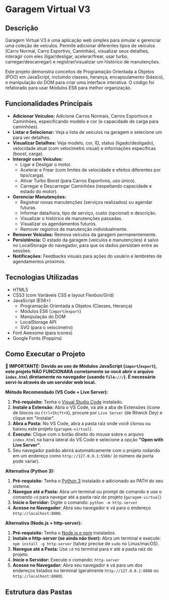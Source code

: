 # Garagem Virtual V3

## Descrição

Garagem Virtual V3 é uma aplicação web simples para simular e gerenciar uma coleção de veículos. Permite adicionar diferentes tipos de veículos (Carro Normal, Carro Esportivo, Caminhão), visualizar seus detalhes, interagir com eles (ligar/desligar, acelerar/frear, usar turbo, carregar/descarregar) e registrar/visualizar um histórico de manutenções.

Este projeto demonstra conceitos de Programação Orientada a Objetos (POO) em JavaScript, incluindo classes, herança, encapsulamento (básico), e manipulação do DOM para criar uma interface interativa. O código foi refatorado para usar Módulos ES6 para melhor organização.

## Funcionalidades Principais

*   **Adicionar Veículos:** Adicione Carros Normais, Carros Esportivos e Caminhões, especificando modelo e cor (e capacidade de carga para caminhões).
*   **Listar e Selecionar:** Veja a lista de veículos na garagem e selecione um para ver detalhes.
*   **Visualizar Detalhes:** Veja modelo, cor, ID, status (ligado/desligado), velocidade atual (com velocímetro visual) e informações específicas (boost, carga).
*   **Interagir com Veículos:**
    *   Ligar e Desligar o motor.
    *   Acelerar e Frear (com limites de velocidade e efeitos diferentes por tipo/carga).
    *   Ativar Turbo Boost (para Carros Esportivos, uso único).
    *   Carregar e Descarregar Caminhões (respeitando capacidade e estado do motor).
*   **Gerenciar Manutenções:**
    *   Registrar novas manutenções (serviços realizados) ou agendar futuras.
    *   Informar data/hora, tipo de serviço, custo (opcional) e descrição.
    *   Visualizar o histórico de manutenções passadas.
    *   Visualizar os agendamentos futuros.
    *   Remover registros de manutenção individualmente.
*   **Remover Veículos:** Remova veículos da garagem permanentemente.
*   **Persistência:** O estado da garagem (veículos e manutenções) é salvo no LocalStorage do navegador, para que os dados persistam entre as sessões.
*   **Notificações:** Feedbacks visuais para ações do usuário e lembretes de agendamentos próximos.

## Tecnologias Utilizadas

*   HTML5
*   CSS3 (com Variáveis CSS e layout Flexbox/Grid)
*   JavaScript (ES6+)
    *   Programação Orientada a Objetos (Classes, Herança)
    *   Módulos ES6 (`import`/`export`)
    *   Manipulação do DOM
    *   LocalStorage API
    *   SVG (para o velocímetro)
*   Font Awesome (para ícones)
*   Google Fonts (Poppins)

## Como Executar o Projeto

**🚨 IMPORTANTE: Devido ao uso de Módulos JavaScript (`import`/`export`), este projeto NÃO FUNCIONARÁ corretamente se você abrir o arquivo `index.html` diretamente no navegador (usando `file:///`). É necessário servi-lo através de um servidor web local.**

**Método Recomendado (VS Code + Live Server):**

1.  **Pré-requisito:** Tenha o [Visual Studio Code](https://code.visualstudio.com/) instalado.
2.  **Instale a Extensão:** Abra o VS Code, vá até a aba de Extensões (ícone de blocos ou `Ctrl+Shift+X`), procure por `Live Server` (de Ritwick Dey) e clique em "Instalar".
3.  **Abra a Pasta:** No VS Code, abra a pasta raiz onde você clonou ou baixou este projeto (`garagem-virtual`).
4.  **Execute:** Clique com o botão direito do mouse sobre o arquivo `index.html` na barra lateral do VS Code e selecione a opção **"Open with Live Server"**.
5.  Seu navegador padrão abrirá automaticamente com o projeto rodando em um endereço como `http://127.0.0.1:5500/` (o número da porta pode variar).

**Alternativa (Python 3):**

1.  **Pré-requisito:** Tenha o [Python 3](https://www.python.org/) instalado e adicionado ao PATH do seu sistema.
2.  **Navegue até a Pasta:** Abra um terminal ou prompt de comando e use o comando `cd` para navegar até a pasta raiz do projeto (`garagem-virtual`).
3.  **Inicie o Servidor:** Digite o comando: `python -m http.server`
4.  **Acesse no Navegador:** Abra seu navegador e vá para o endereço `http://localhost:8000`.

**Alternativa (Node.js + http-server):**

1.  **Pré-requisito:** Tenha o [Node.js e npm](https://nodejs.org/) instalados.
2.  **Instale o http-server (se ainda não tiver):** Abra um terminal e execute: `npm install -g http-server` (talvez precise de `sudo` no Linux/macOS).
3.  **Navegue até a Pasta:** Use `cd` no terminal para ir até a pasta raiz do projeto.
4.  **Inicie o Servidor:** Execute o comando: `http-server`
5.  **Acesse no Navegador:** Abra seu navegador e vá para um dos endereços listados no terminal (geralmente `http://127.0.0.1:8080` ou `http://localhost:8080`).

## Estrutura das Pastas